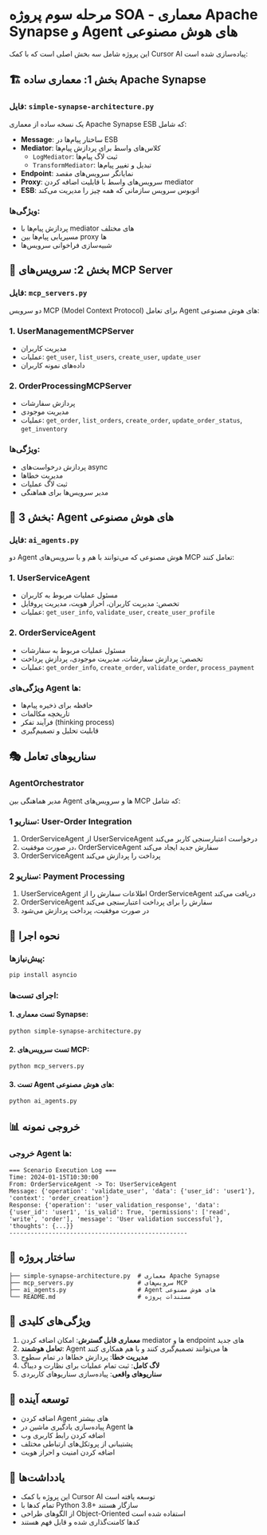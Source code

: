 # مرحله سوم پروژه SOA - معماری Apache Synapse و Agent های هوش مصنوعی

این پروژه شامل سه بخش اصلی است که با کمک Cursor AI پیاده‌سازی شده است:

## 🏗️ بخش 1: معماری ساده Apache Synapse

### فایل: `simple-synapse-architecture.py`

یک نسخه ساده از معماری Apache Synapse ESB که شامل:

- **Message**: ساختار پیام‌ها در ESB
- **Mediator**: کلاس‌های واسط برای پردازش پیام‌ها
  - `LogMediator`: ثبت لاگ پیام‌ها
  - `TransformMediator`: تبدیل و تغییر پیام‌ها
- **Endpoint**: نمایانگر سرویس‌های مقصد
- **Proxy**: سرویس‌های واسط با قابلیت اضافه کردن mediator
- **ESB**: اتوبوس سرویس سازمانی که همه چیز را مدیریت می‌کند

### ویژگی‌ها:
- پردازش پیام‌ها با mediator های مختلف
- مسیریابی پیام‌ها بین proxy ها
- شبیه‌سازی فراخوانی سرویس‌ها

## 🔌 بخش 2: سرویس‌های MCP Server

### فایل: `mcp_servers.py`

دو سرویس MCP (Model Context Protocol) برای تعامل Agent های هوش مصنوعی:

### 1. UserManagementMCPServer
- مدیریت کاربران
- عملیات: `get_user`, `list_users`, `create_user`, `update_user`
- داده‌های نمونه کاربران

### 2. OrderProcessingMCPServer
- پردازش سفارشات
- مدیریت موجودی
- عملیات: `get_order`, `list_orders`, `create_order`, `update_order_status`, `get_inventory`

### ویژگی‌ها:
- پردازش درخواست‌های async
- مدیریت خطاها
- ثبت لاگ عملیات
- مدیر سرویس‌ها برای هماهنگی

## 🤖 بخش 3: Agent های هوش مصنوعی

### فایل: `ai_agents.py`

دو Agent هوش مصنوعی که می‌توانند با هم و با سرویس‌های MCP تعامل کنند:

### 1. UserServiceAgent
- مسئول عملیات مربوط به کاربران
- تخصص: مدیریت کاربران، احراز هویت، مدیریت پروفایل
- عملیات: `get_user_info`, `validate_user`, `create_user_profile`

### 2. OrderServiceAgent
- مسئول عملیات مربوط به سفارشات
- تخصص: پردازش سفارشات، مدیریت موجودی، پردازش پرداخت
- عملیات: `get_order_info`, `create_order`, `validate_order`, `process_payment`

### ویژگی‌های Agent ها:
- حافظه برای ذخیره پیام‌ها
- تاریخچه مکالمات
- فرآیند تفکر (thinking process)
- قابلیت تحلیل و تصمیم‌گیری

## 🎭 سناریوهای تعامل

### AgentOrchestrator
مدیر هماهنگی بین Agent ها و سرویس‌های MCP که شامل:

### سناریو 1: User-Order Integration
1. OrderServiceAgent از UserServiceAgent درخواست اعتبارسنجی کاربر می‌کند
2. در صورت موفقیت، OrderServiceAgent سفارش جدید ایجاد می‌کند
3. OrderServiceAgent پرداخت را پردازش می‌کند

### سناریو 2: Payment Processing
1. UserServiceAgent اطلاعات سفارش را از OrderServiceAgent دریافت می‌کند
2. OrderServiceAgent سفارش را برای پرداخت اعتبارسنجی می‌کند
3. در صورت موفقیت، پرداخت پردازش می‌شود

## 🚀 نحوه اجرا

### پیش‌نیازها:
```bash
pip install asyncio
```

### اجرای تست‌ها:

#### 1. تست معماری Synapse:
```bash
python simple-synapse-architecture.py
```

#### 2. تست سرویس‌های MCP:
```bash
python mcp_servers.py
```

#### 3. تست Agent های هوش مصنوعی:
```bash
python ai_agents.py
```

## 📊 خروجی نمونه

### خروجی Agent ها:
```
=== Scenario Execution Log ===
Time: 2024-01-15T10:30:00
From: OrderServiceAgent -> To: UserServiceAgent
Message: {'operation': 'validate_user', 'data': {'user_id': 'user1'}, 'context': 'order_creation'}
Response: {'operation': 'user_validation_response', 'data': {'user_id': 'user1', 'is_valid': True, 'permissions': ['read', 'write', 'order'], 'message': 'User validation successful'}, 'thoughts': {...}}
--------------------------------------------------
```

## 🔧 ساختار پروژه

```
├── simple-synapse-architecture.py  # معماری Apache Synapse
├── mcp_servers.py                  # سرویس‌های MCP
├── ai_agents.py                    # Agent های هوش مصنوعی
└── README.md                       # مستندات پروژه
```

## 🎯 ویژگی‌های کلیدی

1. **معماری قابل گسترش**: امکان اضافه کردن mediator ها و endpoint های جدید
2. **تعامل هوشمند**: Agent ها می‌توانند تصمیم‌گیری کنند و با هم همکاری کنند
3. **مدیریت خطا**: پردازش خطاها در تمام سطوح
4. **لاگ کامل**: ثبت تمام عملیات برای نظارت و دیباگ
5. **سناریوهای واقعی**: پیاده‌سازی سناریوهای کاربردی

## 🔮 توسعه آینده

- اضافه کردن Agent های بیشتر
- پیاده‌سازی یادگیری ماشین در Agent ها
- اضافه کردن رابط کاربری وب
- پشتیبانی از پروتکل‌های ارتباطی مختلف
- اضافه کردن امنیت و احراز هویت

## 📝 یادداشت‌ها

- این پروژه با کمک Cursor AI توسعه یافته است
- تمام کدها با Python 3.8+ سازگار هستند
- از الگوهای طراحی Object-Oriented استفاده شده است
- کدها کامنت‌گذاری شده و قابل فهم هستند 